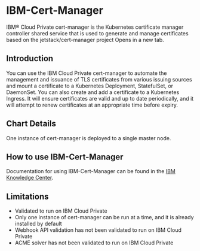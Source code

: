 # IBM-Cert-Manager
IBM® Cloud Private cert-manager is the Kubernetes certificate manager controller shared service that is used to generate and manage certificates based on the jetstack/cert-manager project Opens in a new tab.

## Introduction
You can use the IBM Cloud Private cert-manager to automate the management and issuance of TLS certificates from various issuing sources and mount a certificate to a Kubernetes Deployment, StatefulSet, or DaemonSet. You can also create and add a certificate to a Kubernetes Ingress. It will ensure certificates are valid and up to date periodically, and it will attempt to renew certificates at an appropriate time before expiry.

## Chart Details
One instance of cert-manager is deployed to a single master node.

## How to use IBM-Cert-Manager
Documentation for using IBM-Cert-Manager can be found in the [IBM Knowledge Center](https://www.ibm.com/support/knowledgecenter/en/SSBS6K_3.1.0/manage_applications/create_cert.html).

## Limitations
* Validated to run on IBM Cloud Private
* Only one instance of cert-manager can be run at a time, and it is already installed by default
* Webhook API validation has not been validated to run on IBM Cloud Private
* ACME solver has not been validated to run on IBM Cloud Private
